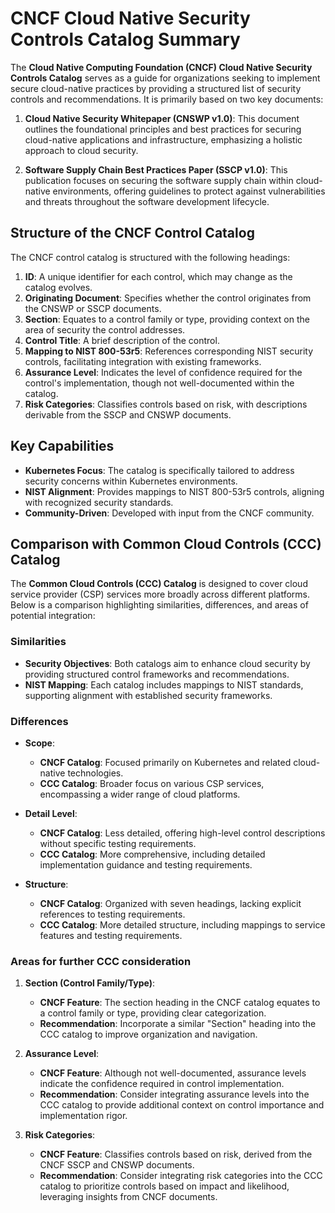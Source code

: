 # CNCF Cloud Native Security Controls Catalog Summary

The **Cloud Native Computing Foundation (CNCF) Cloud Native Security Controls Catalog** serves as a guide for organizations seeking to implement secure cloud-native practices by providing a structured list of security controls and recommendations. It is primarily based on two key documents:

1. **Cloud Native Security Whitepaper (CNSWP v1.0)**: This document outlines the foundational principles and best practices for securing cloud-native applications and infrastructure, emphasizing a holistic approach to cloud security.

2. **Software Supply Chain Best Practices Paper (SSCP v1.0)**: This publication focuses on securing the software supply chain within cloud-native environments, offering guidelines to protect against vulnerabilities and threats throughout the software development lifecycle.

## Structure of the CNCF Control Catalog

The CNCF control catalog is structured with the following headings:

1. **ID**: A unique identifier for each control, which may change as the catalog evolves.
2. **Originating Document**: Specifies whether the control originates from the CNSWP or SSCP documents.
3. **Section**: Equates to a control family or type, providing context on the area of security the control addresses.
4. **Control Title**: A brief description of the control.
5. **Mapping to NIST 800-53r5**: References corresponding NIST security controls, facilitating integration with existing frameworks.
6. **Assurance Level**: Indicates the level of confidence required for the control's implementation, though not well-documented within the catalog.
7. **Risk Categories**: Classifies controls based on risk, with descriptions derivable from the SSCP and CNSWP documents.

## Key Capabilities

- **Kubernetes Focus**: The catalog is specifically tailored to address security concerns within Kubernetes environments.
- **NIST Alignment**: Provides mappings to NIST 800-53r5 controls, aligning with recognized security standards.
- **Community-Driven**: Developed with input from the CNCF community.

## Comparison with Common Cloud Controls (CCC) Catalog

The **Common Cloud Controls (CCC) Catalog** is designed to cover cloud service provider (CSP) services more broadly across different platforms. Below is a comparison highlighting similarities, differences, and areas of potential integration:

### Similarities

- **Security Objectives**: Both catalogs aim to enhance cloud security by providing structured control frameworks and recommendations.
- **NIST Mapping**: Each catalog includes mappings to NIST standards, supporting alignment with established security frameworks.

### Differences

- **Scope**:

  - **CNCF Catalog**: Focused primarily on Kubernetes and related cloud-native technologies.
  - **CCC Catalog**: Broader focus on various CSP services, encompassing a wider range of cloud platforms.

- **Detail Level**:

  - **CNCF Catalog**: Less detailed, offering high-level control descriptions without specific testing requirements.
  - **CCC Catalog**: More comprehensive, including detailed implementation guidance and testing requirements.

- **Structure**:
  - **CNCF Catalog**: Organized with seven headings, lacking explicit references to testing requirements.
  - **CCC Catalog**: More detailed structure, including mappings to service features and testing requirements.

### Areas for further CCC consideration

1. **Section (Control Family/Type)**:

   - **CNCF Feature**: The section heading in the CNCF catalog equates to a control family or type, providing clear categorization.
   - **Recommendation**: Incorporate a similar "Section" heading into the CCC catalog to improve organization and navigation.

2. **Assurance Level**:

   - **CNCF Feature**: Although not well-documented, assurance levels indicate the confidence required in control implementation.
   - **Recommendation**: Consider integrating assurance levels into the CCC catalog to provide additional context on control importance and implementation rigor.

3. **Risk Categories**:
   - **CNCF Feature**: Classifies controls based on risk, derived from the CNCF SSCP and CNSWP documents.
   - **Recommendation**: Consider integrating risk categories into the CCC catalog to prioritize controls based on impact and likelihood, leveraging insights from CNCF documents.
